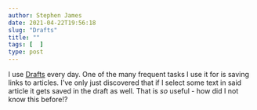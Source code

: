 ```yaml
---
author: Stephen James
date: 2021-04-22T19:56:18
slug: "Drafts"
title: ""
tags: [  ]
type: post
---
```

I use [Drafts](https://getdrafts.com) every day.   One of the many frequent tasks I use it for is saving links to articles. I've only just discovered that if I select some text in said article it gets saved in the draft as well. That is *so* useful - how did I not know this before!?
